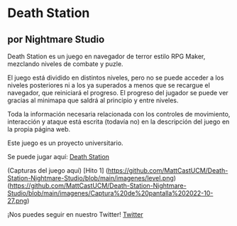 # Death Station
## por Nightmare Studio

Death Station es un juego en navegador de terror estilo RPG Maker, mezclando niveles de combate y puzle.

El juego está dividido en distintos niveles, pero no se puede acceder a los niveles posteriores ni a los ya superados a menos que se recargue el navegador, que reiniciará el progreso.
El progreso del jugador se puede ver gracias al minimapa que saldrá al principio y entre niveles.

Toda la información necesaria relacionada con los controles de movimiento, interacción y ataque está escrita (todavía no) en la descripción del juego en la propia página web.

Este juego es un proyecto universitario.

Se puede jugar aquí: [Death Station](https://mattcastucm.github.io/Death-Station-Nightmare-Studio/)

(Capturas del juego aquí)
[Hito 1]
	(https://github.com/MattCastUCM/Death-Station-Nightmare-Studio/blob/main/imagenes/level.png)
	(https://github.com/MattCastUCM/Death-Station-Nightmare-Studio/blob/main/imagenes/Captura%20de%20pantalla%202022-10-27.png)

¡Nos puedes seguir en nuestro Twitter! [Twitter](https://twitter.com/n1ghtm4r3stud10)
